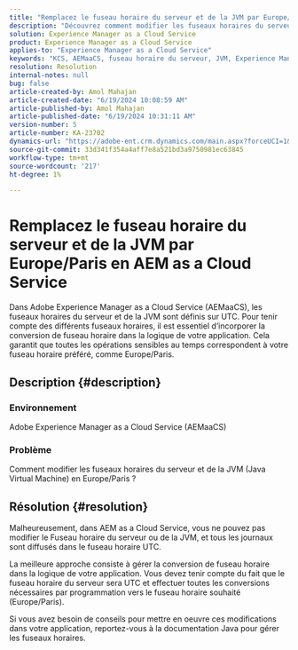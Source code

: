 ```yaml
---
title: "Remplacez le fuseau horaire du serveur et de la JVM par Europe/Paris en AEM as a Cloud Service"
description: "Découvrez comment modifier les fuseaux horaires du serveur et de la JVM dans Adobe Experience Manager as a Cloud Service."
solution: Experience Manager as a Cloud Service
product: Experience Manager as a Cloud Service
applies-to: "Experience Manager as a Cloud Service"
keywords: "KCS, AEMaaCS, fuseau horaire du serveur, JVM, Experience Manager as a Cloud Service, machine virtuelle Java"
resolution: Resolution
internal-notes: null
bug: false
article-created-by: Amol Mahajan
article-created-date: "6/19/2024 10:08:59 AM"
article-published-by: Amol Mahajan
article-published-date: "6/19/2024 10:31:11 AM"
version-number: 5
article-number: KA-23702
dynamics-url: "https://adobe-ent.crm.dynamics.com/main.aspx?forceUCI=1&pagetype=entityrecord&etn=knowledgearticle&id=124a6ff1-232e-ef11-840a-00224803d726"
source-git-commit: 33d341f354a4aff7e8a521bd3a9750981ec63845
workflow-type: tm+mt
source-wordcount: '217'
ht-degree: 1%

---
```


# Remplacez le fuseau horaire du serveur et de la JVM par Europe/Paris en AEM as a Cloud Service


Dans Adobe Experience Manager as a Cloud Service (AEMaaCS), les fuseaux horaires du serveur et de la JVM sont définis sur UTC. Pour tenir compte des différents fuseaux horaires, il est essentiel d’incorporer la conversion de fuseau horaire dans la logique de votre application. Cela garantit que toutes les opérations sensibles au temps correspondent à votre fuseau horaire préféré, comme Europe/Paris.

## Description {#description}


### Environnement

Adobe Experience Manager as a Cloud Service (AEMaaCS)

### Problème

Comment modifier les fuseaux horaires du serveur et de la JVM (Java Virtual Machine) en Europe/Paris ?


## Résolution {#resolution}


Malheureusement, dans AEM as a Cloud Service, vous ne pouvez pas modifier le Fuseau horaire du serveur ou de la JVM, et tous les journaux sont diffusés dans le fuseau horaire UTC.

La meilleure approche consiste à gérer la conversion de fuseau horaire dans la logique de votre application. Vous devez tenir compte du fait que le fuseau horaire du serveur sera UTC et effectuer toutes les conversions nécessaires par programmation vers le fuseau horaire souhaité (Europe/Paris).

Si vous avez besoin de conseils pour mettre en oeuvre ces modifications dans votre application, reportez-vous à la documentation Java pour gérer les fuseaux horaires.
